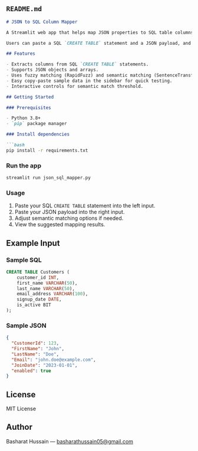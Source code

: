 ## `README.md`

````md
# JSON to SQL Column Mapper

A Streamlit web app that helps map JSON properties to SQL table columns.

Users can paste a SQL `CREATE TABLE` statement and a JSON payload, and the app will suggest mappings between JSON keys and SQL columns using a mix of fuzzy string matching and semantic similarity powered by Sentence Transformers.

## Features

- Extracts columns from SQL `CREATE TABLE` statements.
- Supports JSON objects and arrays.
- Uses fuzzy matching (RapidFuzz) and semantic matching (SentenceTransformers).
- Easy copy-paste sample data in the sidebar for quick testing.
- Interactive controls for semantic match threshold.

## Getting Started

### Prerequisites

- Python 3.8+
- `pip` package manager

### Install dependencies

```bash
pip install -r requirements.txt
````

### Run the app

```bash
streamlit run json_sql_mapper.py
```

### Usage

1. Paste your SQL `CREATE TABLE` statement into the left input.
2. Paste your JSON payload into the right input.
3. Adjust semantic matching options if needed.
4. View the suggested mapping results.

## Example Input

### Sample SQL

```sql
CREATE TABLE Customers (
    customer_id INT,
    first_name VARCHAR(50),
    last_name VARCHAR(50),
    email_address VARCHAR(100),
    signup_date DATE,
    is_active BIT
);
```

### Sample JSON

```json
{
  "CustomerId": 123,
  "FirstName": "John",
  "LastName": "Doe",
  "Email": "john.doe@example.com",
  "JoinDate": "2023-01-01",
  "enabled": true
}
```

## License

MIT License

## Author

Basharat Hussain — [basharathussain05@gmail.com](mailto:basharathussain05@gmail.com)